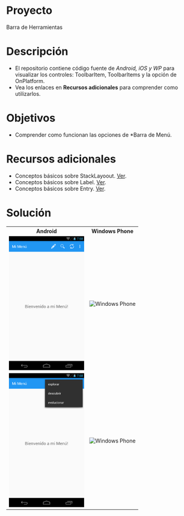 # Proyecto
Barra de Herramientas

# Descripción
- El repositorio contiene código fuente de *Android, iOS y WP* para visualizar los controles: ToolbarItem, ToolbarItems y la opción de OnPlatform.
- Vea los enlaces en **Recursos adicionales** para comprender como utilizarlos.

# Objetivos
- Comprender como funcionan las opciones de *Barra de Menú.

# Recursos adicionales
- Conceptos básicos sobre StackLayoout. [Ver](https://developer.xamarin.com/guides/xamarin-forms/user-interface/layouts/stack-layout/).
- Conceptos básicos sobre Label. [Ver](https://developer.xamarin.com/guides/xamarin-forms/user-interface/text/label/).
- Conceptos básicos sobre Entry. [Ver](https://developer.xamarin.com/guides/xamarin-forms/user-interface/text/entry/).

# Solución
<table style="width:100%">
  <tr>
    <th>Android</th>
    <th>Windows Phone</th> 
  </tr>
  <tr>
    <td><img src="https://github.com/jjcaicedob/Xamarin/blob/master/BarraHerramientas/BarraHerramientasAndroid.png" alt="Android" width="200"></td>
    <td><img src="https://github.com/jjcaicedob/Xamarin/blob/master/BarraHerramientas/BarraHerramientasWP.png" alt="Windows Phone" width="200"></td>
  </tr>
  <tr>
    <td><img src="https://github.com/jjcaicedob/Xamarin/blob/master/BarraHerramientas/BarraHerramientasAndroid2.png" alt="Android" width="200"></td>
    <td><img src="https://github.com/jjcaicedob/Xamarin/blob/master/BarraHerramientas/BarraHerramientasWP.png" alt="Windows Phone" width="200"></td>
  </tr>
</table>
